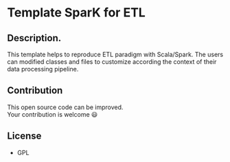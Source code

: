 # Template SparK for ETL

## Description.
This template helps to reproduce ETL paradigm with Scala/Spark. The users can modified classes and files to customize according the context of their data processing pipeline.

## Contribution
This open source code can be improved.  
Your contribution is welcome :smiley:

## License
- GPL


